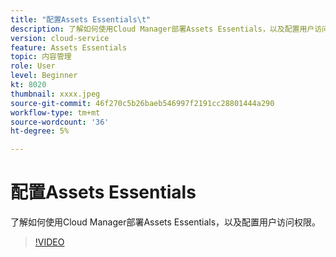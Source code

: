```yaml
---
title: "配置Assets Essentials\t"
description: 了解如何使用Cloud Manager部署Assets Essentials，以及配置用户访问权限。
version: cloud-service
feature: Assets Essentials
topic: 内容管理
role: User
level: Beginner
kt: 8020
thumbnail: xxxx.jpeg
source-git-commit: 46f270c5b26baeb546997f2191cc28801444a290
workflow-type: tm+mt
source-wordcount: '36'
ht-degree: 5%

---
```



# 配置Assets Essentials

了解如何使用Cloud Manager部署Assets Essentials，以及配置用户访问权限。

>[!VIDEO](https://video.tv.adobe.com/v/xxx/?quality=9&learn=on)
